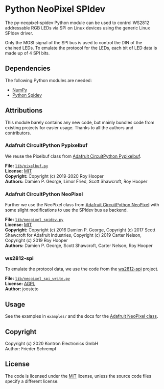 # Python NeoPixel SPIdev

The py-neopixel-spidev Python module can be used to control WS2812 addressable
RGB LEDs via SPI on Linux devices using the generic Linux SPIdev driver.

Only the MOSI signal of the SPI bus is used to control the DIN of the chained
LEDs. To emulate the protocol for the LEDs, each bit of LED data is made up of
4 SPI bits.

## Dependencies

The following Python modules are needed:

* [NumPy](https://numpy.org/)
* [Python Spidev](https://github.com/doceme/py-spidev)

## Attributions

This module barely contains any new code, but mainly bundles code from existing
projects for easier usage. Thanks to all the authors and contributors.

### Adafruit CircuitPython Pypixelbuf

We reuse the Pixelbuf class from [Adafruit CircuitPython Pypixelbuf](https://github.com/adafruit/Adafruit_CircuitPython_Pypixelbuf/blob/master/adafruit_pypixelbuf.py).

**File:** [`lib/pixelbuf.py`](lib/pixelbuf.py)  
**License:** [MIT](licenses_thirdparty/LICENSE.MIT.CircuitPython)   
**Copyright:** Copyright (c) 2019-2020 Roy Hooper  
**Authors:** Damien P. George, Limor Fried, Scott Shawcroft, Roy Hooper  

### Adafruit CircuitPython NeoPixel

Further we use the NeoPixel class from [Adafruit CircuitPython NeoPixel](https://github.com/adafruit/Adafruit_CircuitPython_NeoPixel/blob/master/neopixel.py)
with some slight modifications to use the SPIdev bus as backend.

**File:** [`lib/neopixel_spidev.py`](lib/neopixel_spidev.py)  
**License:** [MIT](licenses_thirdparty/LICENSE.MIT.CircuitPython)    
**Copyright:** Copyright (c) 2016 Damien P. George, Copyright (c) 2017 Scott Shawcroft for Adafruit Industries, Copyright (c) 2019 Carter Nelson, Copyright (c) 2019 Roy Hooper  
**Authors:** Damien P. George, Scott Shawcroft, Carter Nelson, Roy Hooper

### ws2812-spi

To emulate the protocol data, we use the code from the [ws2812-spi](https://github.com/joosteto/ws2812-spi/blob/master/ws2812.py) project.

**File:** [`lib/neopixel_spi_write.py`](lib/neopixel_spi_write.py)  
**License:** [AGPL](licenses_thirdparty/LICENSE.AGPL.ws2812-spi)  
**Author:** joosteto  

## Usage

See the examples in `examples/` and the docs for the [Adafruit
NeoPixel class](https://github.com/adafruit/Adafruit_CircuitPython_NeoPixel#usage-example).

## Copyright

Copyright (c) 2020 Kontron Electronics GmbH  
Author: Frieder Schrempf

## License

The code is licensed under the [MIT](LICENSE) license, unless the source code
files specify a different license.
